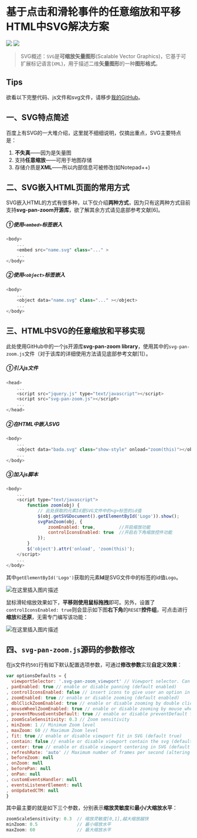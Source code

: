 # 基于点击和滑轮事件的任意缩放和平移HTML中SVG解决方案
![](https://img.shields.io/badge/license-MIT-success.svg)
[![](https://img.shields.io/badge/Blog-SL_World-orange.svg)](https://blog.csdn.net/SL_World)
> SVG概述：`SVG`是**可缩放矢量图形**(Scalable Vector Graphics)，它基于可扩展标记语言(`XML`)，用于描述二维**矢量图形**的一种**图形格式**。

## Tips
欲看以下完整代码、js文件和svg文件，请移步[我的GitHub](https://github.com/SparksFly8/svg_Zoom_Pan)。
## 一、SVG特点简述
百度上有SVG的一大堆介绍，这里就不细细说明，仅摘出重点，SVG主要特点是：

 1. **不失真**——因为是矢量图
 2. 支持**任意缩放**——可用于地图存储
 3. 存储介质是**XML**——所以内部信息可被修改(如Notepad++)

## 二、SVG嵌入HTML页面的常用方式
SVG嵌入HTML的方式有很多种，以下仅介绍**两种方式**，因为只有这两种方式目前支持**svg-pan-zoom开源库**，欲了解其余方式请见底部参考文献[6]。
##### ①使用`<embed>`标签嵌入
```js
<body>	
	...
    <embed src="name.svg" class="..." >
    ...
</body>
```
##### ②使用`<object>`标签嵌入
```js
<body>	
	...
    <object data="name.svg" class="..." ></object>
    ...
</body>
```
## 三、HTML中SVG的任意缩放和平移实现
此处使用GitHub中的一个js开源库**svg-pan-zoom library**，使用其中的`svg-pan-zoom.js`文件（对于该库的详细使用方法请见底部参考文献[1]）。
##### ①引入js文件
```js
<head>
	...
    <script src="jquery.js" type="text/javascript"></script>
    <script src="svg-pan-zoom.js"></script>
    ...
</head>
```
##### ②在HTML中嵌入SVG
```js
<body>	
	...
    <object data="bada.svg" class="show-style" onload="zoom(this)"></object>
    ...
</body>
```
##### ③加入js脚本
```js
<body>	
	...
    <script type="text/javascript">
        function zoom(obj) {
            // 此处获取的元素Id是SVG文件中的<g>标签的id值
            $(obj.getSVGDocument().getElementById('Logo')).show();
            svgPanZoom(obj, {
                zoomEnabled: true,         //开启缩放功能
                controlIconsEnabled: true  //开启右下角缩放控件功能
            });
        }
        $('object').attr('onload', 'zoom(this)');
    </script>
    ...
</body>
```
其中`getElementById('Logo')`获取的元素**Id**是SVG文件中的<g>标签的id值`Logo`。
  
![在这里插入图片描述](https://img-blog.csdnimg.cn/20190408195059908.png?x-oss-process=image/watermark,type_ZmFuZ3poZW5naGVpdGk,shadow_10,text_aHR0cHM6Ly9ibG9nLmNzZG4ubmV0L1NMX1dvcmxk,size_16,color_FFFFFF,t_70)

鼠标滑轮缩放效果如下，**平移则使用鼠标拖拽**即可。另外，设置了`controlIconsEnabled: true`则会显示如下图**右下角**的`RESET`**控件组**，可点击进行**缩放**和**还原**，无需专门编写该功能：

![在这里插入图片描述](https://img-blog.csdnimg.cn/2019040819451498.gif)

## 四、`svg-pan-zoom.js`源码的参数修改
在js文件约`501`行有如下默认配置选项参数，可通过**修改参数**实现**自定义效果**：
```js
var optionsDefaults = {
  viewportSelector: '.svg-pan-zoom_viewport' // Viewport selector. Can be querySelector string or SVGElement
, panEnabled: true // enable or disable panning (default enabled)
, controlIconsEnabled: false // insert icons to give user an option in addition to mouse events to control pan/zoom (default disabled)
, zoomEnabled: true // enable or disable zooming (default enabled)
, dblClickZoomEnabled: true // enable or disable zooming by double clicking (default enabled)
, mouseWheelZoomEnabled: true // enable or disable zooming by mouse wheel (default enabled)
, preventMouseEventsDefault: true // enable or disable preventDefault for mouse events
, zoomScaleSensitivity: 0.3 // Zoom sensitivity
, minZoom: 1 // Minimum Zoom level
, maxZoom: 60 // Maximum Zoom level
, fit: true // enable or disable viewport fit in SVG (default true)
, contain: false // enable or disable viewport contain the svg (default false)
, center: true // enable or disable viewport centering in SVG (default true)
, refreshRate: 'auto' // Maximum number of frames per second (altering SVG's viewport)
, beforeZoom: null
, onZoom: null
, beforePan: null
, onPan: null
, customEventsHandler: null
, eventsListenerElement: null
, onUpdatedCTM: null
}
```
其中最主要的就是如下三个参数，分别表示**缩放灵敏度**和**最小/大缩放水平**：
```js
zoomScaleSensitivity: 0.3  // 缩放灵敏度[0,1],越大缩放越快
minZoom: 0.5               // 最小缩放水平
maxZoom: 60                // 最大缩放水平
```
